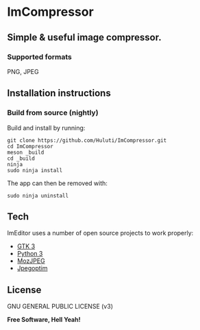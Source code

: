 # ImCompressor


## Simple & useful image compressor.


### Supported formats

PNG, JPEG

## Installation instructions

### Build from source (nightly)

Build and install by running:

    git clone https://github.com/Huluti/ImCompressor.git
    cd ImCompressor
    meson _build
    cd _build
    ninja
    sudo ninja install

The app can then be removed with:

    sudo ninja uninstall

## Tech

ImEditor uses a number of open source projects to work properly:

- [GTK 3](https://www.gtk.org)
- [Python 3](https://www.python.org)
- [MozJPEG](https://github.com/mozilla/mozjpeg)
- [Jpegoptim](https://github.com/tjko/jpegoptim)

## License

GNU GENERAL PUBLIC LICENSE (v3)

**Free Software, Hell Yeah!**
